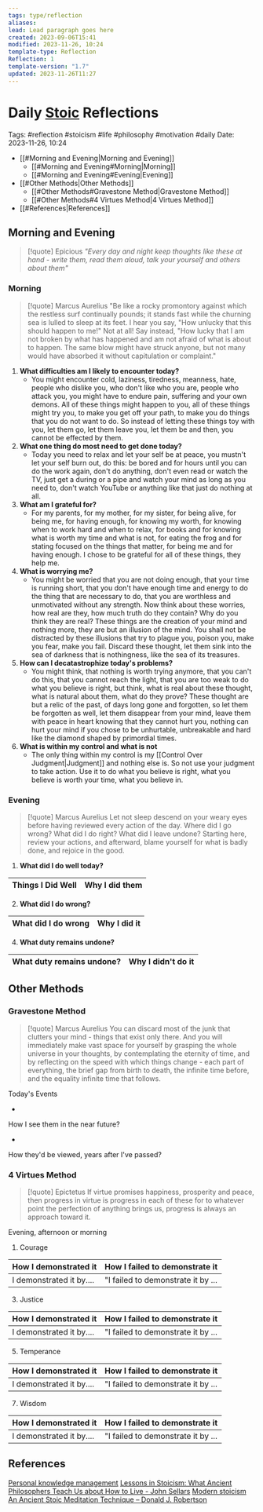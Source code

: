 ```yaml
---
tags: type/reflection
aliases: 
lead: Lead paragraph goes here
created: 2023-09-06T15:41
modified: 2023-11-26, 10:24
template-type: Reflection
Reflection: 1
template-version: "1.7"
updated: 2023-11-26T11:27
---
```



# Daily [Stoic](../SLIP-BOX/Stoicism.md) Reflections

Tags:  #reflection #stoicism #life #philosophy #motivation #daily 
Date: 2023-11-26, 10:24

- [[#Morning and Evening|Morning and Evening]]
	- [[#Morning and Evening#Morning|Morning]]
	- [[#Morning and Evening#Evening|Evening]]
- [[#Other Methods|Other Methods]]
	- [[#Other Methods#Gravestone Method|Gravestone Method]]
	- [[#Other Methods#4 Virtues Method|4 Virtues Method]]
- [[#References|References]]


## Morning and Evening

> [!quote] Epicious 
> _"Every day and night keep thoughts like these at hand - write them, read them aloud, talk your yourself and others about them"_

### Morning

> [!quote] Marcus Aurelius
> "Be like a rocky promontory against which the restless surf continually pounds; it stands fast while the churning sea is lulled to sleep at its feet. I hear you say, "How unlucky that this should happen to me!" Not at all! Say instead, "How lucky that I am not broken by what has happened and am not afraid of what is about to happen. The same blow might have struck anyone, but not many would have absorbed it without capitulation or complaint."

1. **What difficulties am I likely to encounter today?**
	- You might encounter cold, laziness, tiredness, meanness, hate, people who dislike you, who don't like who you are, people who attack you, you might have to endure pain, suffering and your own demons. All of these things might happen to you, all of these things might try you, to make you get off your path, to make you do things that you do not want to do. So instead of letting these things toy with you, let them go, let them leave you, let them be and then, you cannot be effected by them.
2. **What one thing do most need to get done today?**
	- Today you need to relax and let your self be at peace, you mustn't let your self burn out, do this: be bored and for hours until you can do the work again, don't do anything, don't even read or watch the TV, just get a during or a pipe and watch your mind as long as you need to, don't watch YouTube or anything like that just do nothing at all.
1. **What am I grateful for?**
	- For my parents, for my mother, for my sister, for being alive, for being me, for having enough, for knowing my worth, for knowing when to work hard and when to relax, for books and for knowing what is worth my time and what is not, for eating the frog and for stating focused on the things that matter, for being me and for having enough. I chose to be grateful for all of these things, they help me.
2. **What is worrying me?**
	- You might be worried that you are not doing enough, that your time is running short, that you don't have enough time and energy to do the thing that are necessary to do, that you are worthless and unmotivated without any strength. Now think about these worries, how real are they, how much truth do they contain? Why do you think they are real? These things are the creation of your mind and nothing more, they are but an illusion of the mind. You shall not be distracted by these illusions that try to plague you, poison you, make you fear, make you fail. Discard these thought, let them sink into the sea of darkness that is nothingness, like the sea of its treasures. 
3. **How can I decatastrophize today's problems?**
	- You might think, that nothing is worth trying anymore, that you can't do this, that you cannot reach the light, that you are too weak to do what you believe is right, but think, what is real about these thought, what is natural about them, what do they prove? These thought are but a relic of the past, of days long gone and forgotten, so let them be forgotten as well, let them disappear from your mind, leave them with peace in heart knowing that they cannot hurt you, nothing can hurt your mind if you chose to be unhurtable, unbreakable and hard like the diamond shaped by primordial times. 
4. **What is within my control and what is not**
	- The only thing within my control is my [[Control Over Judgment|Judgment]] and nothing else is. So not use your judgment to take action. Use it to do what you believe is right, what you believe is worth your time, what you believe in.

### Evening

> [!quote] Marcus Aurelius
> Let not sleep descend on your weary eyes before having reviewed every action of the day. Where did I go wrong? What did I do right? What did I leave undone? Starting here, review your actions, and afterward, blame yourself for what is badly done, and rejoice in the good.

1. **What did I do well today?**

| Things I Did Well | Why I did them |
| ------------------- | ---------------- |

2. **What did I do wrong?**

| What did I do wrong | Why I did it |
| ------------------- | ---------------- |

4. **What duty remains undone?**

| What duty remains undone? | Why I didn't do it |
| ------------------- | ---------------- |

## Other Methods

### Gravestone Method

> [!quote] Marcus Aurelius
> You can discard most of the junk that clutters your mind - things that exist only there. And you will immediately make vast space for yourself by grasping the whole universe in your thoughts, by contemplating the eternity of time, and by reflecting on the speed with which things change - each part of everything, the brief gap from birth to death, the infinite time before, and the equality infinite time that follows. 

Today's Events 

-

How I see them in the near future? 

-

How they'd be viewed, years after I've passed?

### 4 Virtues Method

> [!quote] Epictetus 
> If virtue promises happiness, prosperity and peace, then progress in virtue is progress in each of these for to whatever point the perfection of anything brings us, progress is always an approach toward it.

Evening, afternoon or morning

1. Courage 

| How I demonstrated it  | How I failed to demonstrate it |
| ------------------- | ---------------- |
| I demonstrated it by....                 | "I failed to demonstrate it by ...              |

3. Justice

| How I demonstrated it  | How I failed to demonstrate it |
| ------------------- | ---------------- |
| I demonstrated it by....                 | "I failed to demonstrate it by ...             

5. Temperance

| How I demonstrated it  | How I failed to demonstrate it |
| ------------------- | ---------------- |
| I demonstrated it by....                 | "I failed to demonstrate it by ...             

7. Wisdom

| How I demonstrated it  | How I failed to demonstrate it |
| ------------------- | ---------------- |
| I demonstrated it by....                 | "I failed to demonstrate it by ...             

## References

[Personal knowledge management](Personal%20knowledge%20management.md)
[Lessons in Stoicism: What Ancient Philosophers Teach Us about How to Live - John Sellars](https://books.google.cz/books/about/Lessons_in_Stoicism.html?id=ky84zQEACAAJ&redir_esc=y)
[Modern stoicism](https://modernstoicism.com/)
[An Ancient Stoic Meditation Technique – Donald J. Robertson](https://donaldrobertson.name/2017/03/22/an-ancient-stoic-meditation-technique/)


